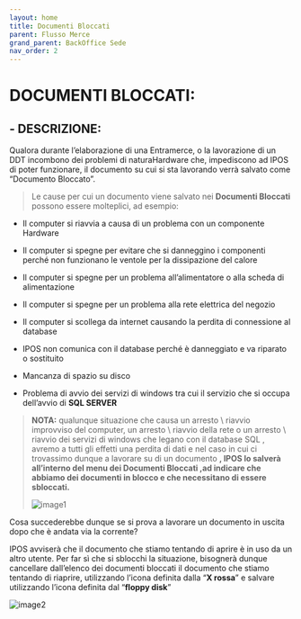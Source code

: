 ```yaml
---
layout: home
title: Documenti Bloccati
parent: Flusso Merce
grand_parent: BackOffice Sede
nav_order: 2
---
```

# **DOCUMENTI BLOCCATI:**

## - **DESCRIZIONE:** 
Qualora durante l’elaborazione di una Entramerce, o la lavorazione di un DDT incombono dei problemi di naturaHardware che, impediscono ad IPOS di poter funzionare, il documento su cui si sta lavorando verrà salvato come “Documento Bloccato”.

> Le cause per cui un documento viene salvato nei **Documenti
> Bloccati** possono essere molteplici, ad esempio:

- Il computer si riavvia a causa di un problema con un componente
  Hardware

- Il computer si spegne per evitare che si danneggino i componenti
  perché non funzionano le ventole per la dissipazione del calore

- Il computer si spegne per un problema all’alimentatore o alla scheda
  di alimentazione

- Il computer si spegne per un problema alla rete elettrica del negozio

- Il computer si scollega da internet causando la perdita di connessione
  al database

- IPOS non comunica con il database perché è danneggiato e va riparato o
  sostituito

- Mancanza di spazio su disco

- Problema di avvio dei servizi di windows tra cui il servizio che si
  occupa dell’avvio di **SQL SERVER**

>**NOTA:** 
>qualunque situazione che causa un arresto \ riavvio improvviso del computer, un
> arresto \ riavvio della rete o un arresto \ riavvio dei servizi di
> windows che legano con il database SQL , avremo a tutti gli effetti
> una perdita di dati e nel caso in cui ci trovassimo dunque a lavorare
> su di un documento **, IPOS lo salverà all’interno
> del menu dei Documenti Bloccati ,ad indicare che abbiamo dei documenti
> in blocco e che necessitano di essere sbloccati.**
> 
> ![image1](https://github.com/BBCWiki/IPos-Manuals/assets/164161230/23cc3e5f-4ea2-4b1c-abfc-e8c1e366f054)


Cosa succederebbe dunque se si prova a lavorare un documento in uscita
dopo che è andata via la corrente?

IPOS avviserà che il documento che stiamo tentando di aprire è in uso da
un altro utente.
Per far sì che si sblocchi la
situazione, bisognerà dunque cancellare dall’elenco dei documenti
bloccati il documento che stiamo tentando di riaprire, utilizzando
l’icona definita dalla “**X rossa**” e salvare utilizzando l’icona
definita dal “**floppy disk**”

![image2](https://github.com/BBCWiki/IPos-Manuals/assets/164161230/63b54fa0-793a-4afe-89c3-8edb88b233d8)


